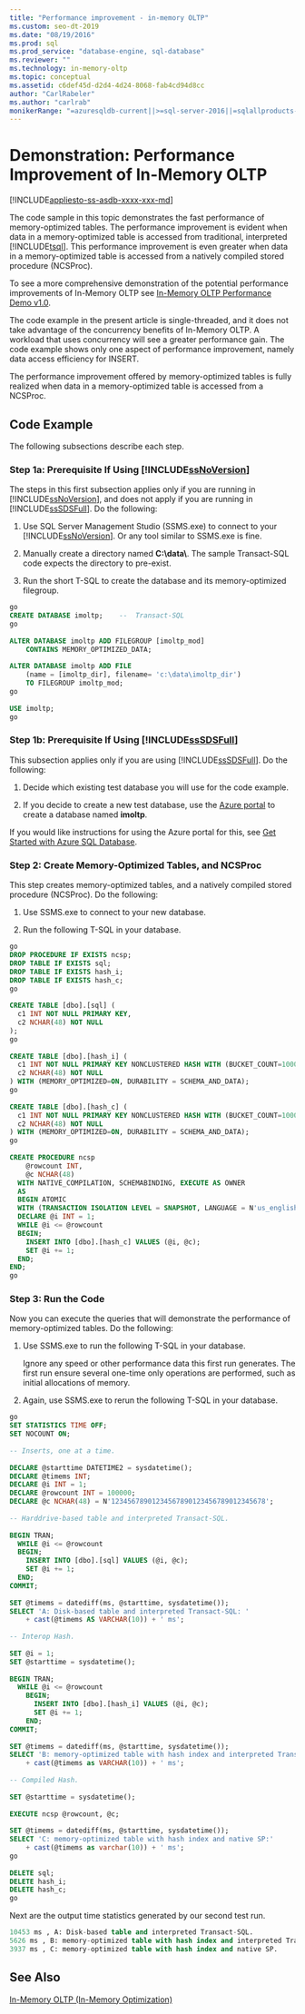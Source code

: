 ```yaml
---
title: "Performance improvement - in-memory OLTP"
ms.custom: seo-dt-2019
ms.date: "08/19/2016"
ms.prod: sql
ms.prod_service: "database-engine, sql-database"
ms.reviewer: ""
ms.technology: in-memory-oltp
ms.topic: conceptual
ms.assetid: c6def45d-d2d4-4d24-8068-fab4cd94d8cc
author: "CarlRabeler"
ms.author: "carlrab"
monikerRange: "=azuresqldb-current||>=sql-server-2016||=sqlallproducts-allversions||>=sql-server-linux-2017||=azuresqldb-mi-current"
---
```

# Demonstration: Performance Improvement of In-Memory OLTP
[!INCLUDE[appliesto-ss-asdb-xxxx-xxx-md](../../includes/appliesto-ss-asdb-xxxx-xxx-md.md)]

  The code sample in this topic demonstrates the fast performance of memory-optimized tables. The performance improvement is evident when data in a memory-optimized table is accessed from traditional, interpreted [!INCLUDE[tsql](../../includes/tsql-md.md)]. This performance improvement is even greater when data in a memory-optimized table is accessed from a natively compiled stored procedure (NCSProc).  
 
To see a more comprehensive demonstration of the potential performance improvements of In-Memory OLTP see [In-Memory OLTP Performance Demo v1.0](https://github.com/Microsoft/sql-server-samples/releases/tag/in-memory-oltp-demo-v1.0). 
  
 The code example in the present article is single-threaded, and it does not take advantage of the concurrency benefits of In-Memory OLTP. A workload that uses concurrency will see a greater performance gain. The code example shows only one aspect of performance improvement, namely data access efficiency for INSERT.  
  
 The performance improvement offered by memory-optimized tables is fully realized when data in a memory-optimized table is accessed from a NCSProc.  
  
## Code Example  
 The following subsections describe each step.  
  
### Step 1a: Prerequisite If Using [!INCLUDE[ssNoVersion](../../includes/ssnoversion-md.md)]  
 The steps in this first subsection applies only if you are running in [!INCLUDE[ssNoVersion](../../includes/ssnoversion-md.md)], and does not apply if you are running in [!INCLUDE[ssSDSFull](../../includes/sssdsfull-md.md)]. Do the following:  
  
1.  Use SQL Server Management Studio (SSMS.exe) to connect to your [!INCLUDE[ssNoVersion](../../includes/ssnoversion-md.md)]. Or any tool similar to SSMS.exe is fine.  
  
2.  Manually create a directory named **C:\data\\**. The sample Transact-SQL code expects the directory to pre-exist.  
  
3.  Run the short T-SQL to create the database and its memory-optimized filegroup.  
  
```sql  
go  
CREATE DATABASE imoltp;    --  Transact-SQL  
go  
  
ALTER DATABASE imoltp ADD FILEGROUP [imoltp_mod]  
    CONTAINS MEMORY_OPTIMIZED_DATA;  
  
ALTER DATABASE imoltp ADD FILE  
    (name = [imoltp_dir], filename= 'c:\data\imoltp_dir')  
    TO FILEGROUP imoltp_mod;  
go  
  
USE imoltp;  
go  
```  
  
### Step 1b: Prerequisite If Using [!INCLUDE[ssSDSFull](../../includes/sssdsfull-md.md)]  
 This subsection applies only if you are using [!INCLUDE[ssSDSFull](../../includes/sssdsfull-md.md)]. Do the following:  
  
1.  Decide which existing test database you will use for the code example.  
  
2.  If you decide to create a new test database, use the [Azure portal](https://portal.azure.com) to create a database named **imoltp**.  
  
 If you would like instructions for using the Azure portal for this, see [Get Started with Azure SQL Database](https://azure.microsoft.com/documentation/articles/sql-database-get-started).  
  
### Step 2: Create Memory-Optimized Tables, and NCSProc  
 This step creates memory-optimized tables, and a natively compiled stored procedure (NCSProc). Do the following:  
  
1.  Use SSMS.exe to connect to your new database.  
  
2.  Run the following T-SQL in your database.  
  
```sql  
go  
DROP PROCEDURE IF EXISTS ncsp;  
DROP TABLE IF EXISTS sql;  
DROP TABLE IF EXISTS hash_i;  
DROP TABLE IF EXISTS hash_c;  
go  
  
CREATE TABLE [dbo].[sql] (  
  c1 INT NOT NULL PRIMARY KEY,  
  c2 NCHAR(48) NOT NULL  
);  
go  
  
CREATE TABLE [dbo].[hash_i] (  
  c1 INT NOT NULL PRIMARY KEY NONCLUSTERED HASH WITH (BUCKET_COUNT=1000000),  
  c2 NCHAR(48) NOT NULL  
) WITH (MEMORY_OPTIMIZED=ON, DURABILITY = SCHEMA_AND_DATA);  
go  
  
CREATE TABLE [dbo].[hash_c] (  
  c1 INT NOT NULL PRIMARY KEY NONCLUSTERED HASH WITH (BUCKET_COUNT=1000000),  
  c2 NCHAR(48) NOT NULL  
) WITH (MEMORY_OPTIMIZED=ON, DURABILITY = SCHEMA_AND_DATA);  
go  
  
CREATE PROCEDURE ncsp  
    @rowcount INT,  
    @c NCHAR(48)  
  WITH NATIVE_COMPILATION, SCHEMABINDING, EXECUTE AS OWNER  
  AS   
  BEGIN ATOMIC   
  WITH (TRANSACTION ISOLATION LEVEL = SNAPSHOT, LANGUAGE = N'us_english')  
  DECLARE @i INT = 1;  
  WHILE @i <= @rowcount  
  BEGIN;  
    INSERT INTO [dbo].[hash_c] VALUES (@i, @c);  
    SET @i += 1;  
  END;  
END;  
go  
```  
  
### Step 3: Run the Code  
 Now you can execute the queries that will demonstrate the performance of memory-optimized tables. Do the following:  
  
1.  Use SSMS.exe to run the following T-SQL in your database.  
  
     Ignore any speed or other performance data this first run generates. The first run ensure several one-time only operations are performed, such as initial allocations of memory.  
  
2.  Again, use SSMS.exe to rerun the following T-SQL in your database.  
  
```sql  
go  
SET STATISTICS TIME OFF;  
SET NOCOUNT ON;  
  
-- Inserts, one at a time.  
  
DECLARE @starttime DATETIME2 = sysdatetime();  
DECLARE @timems INT;  
DECLARE @i INT = 1;  
DECLARE @rowcount INT = 100000;  
DECLARE @c NCHAR(48) = N'12345678901234567890123456789012345678';  
  
-- Harddrive-based table and interpreted Transact-SQL.  
  
BEGIN TRAN;  
  WHILE @i <= @rowcount  
  BEGIN;  
    INSERT INTO [dbo].[sql] VALUES (@i, @c);  
    SET @i += 1;  
  END;  
COMMIT;  
  
SET @timems = datediff(ms, @starttime, sysdatetime());  
SELECT 'A: Disk-based table and interpreted Transact-SQL: '  
    + cast(@timems AS VARCHAR(10)) + ' ms';  
  
-- Interop Hash.  
  
SET @i = 1;  
SET @starttime = sysdatetime();  
  
BEGIN TRAN;  
  WHILE @i <= @rowcount  
    BEGIN;  
      INSERT INTO [dbo].[hash_i] VALUES (@i, @c);  
      SET @i += 1;  
    END;  
COMMIT;  
  
SET @timems = datediff(ms, @starttime, sysdatetime());  
SELECT 'B: memory-optimized table with hash index and interpreted Transact-SQL: '  
    + cast(@timems as VARCHAR(10)) + ' ms';  
  
-- Compiled Hash.  
  
SET @starttime = sysdatetime();  
  
EXECUTE ncsp @rowcount, @c;  
  
SET @timems = datediff(ms, @starttime, sysdatetime());  
SELECT 'C: memory-optimized table with hash index and native SP:'  
    + cast(@timems as varchar(10)) + ' ms';  
go  
  
DELETE sql;  
DELETE hash_i;  
DELETE hash_c;  
go  
```  
  
 Next are the output time statistics generated by our second test run.  
  
```sql  
10453 ms , A: Disk-based table and interpreted Transact-SQL.  
5626 ms , B: memory-optimized table with hash index and interpreted Transact-SQL.  
3937 ms , C: memory-optimized table with hash index and native SP.  
```  
  
## See Also  
 [In-Memory OLTP &#40;In-Memory Optimization&#41;](../../relational-databases/in-memory-oltp/in-memory-oltp-in-memory-optimization.md)  
  
  
